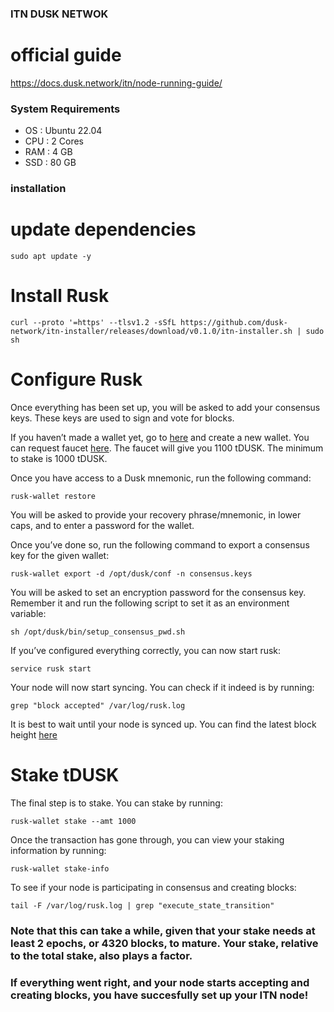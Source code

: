 ### ITN DUSK NETWOK

# official guide
https://docs.dusk.network/itn/node-running-guide/

### System Requirements ###
- OS : Ubuntu 22.04
- CPU : 2 Cores
- RAM : 4 GB
- SSD : 80 GB

### installation ###
# update dependencies
```
sudo apt update -y
```

# Install Rusk
```
curl --proto '=https' --tlsv1.2 -sSfL https://github.com/dusk-network/itn-installer/releases/download/v0.1.0/itn-installer.sh | sudo sh
```

# Configure Rusk
Once everything has been set up, you will be asked to add your consensus keys. These keys are used to sign and vote for blocks.

If you haven’t made a wallet yet, go to [here](https://wallet.dusk.network/setup/) and create a new wallet. You can request faucet [here](https://faucet.dusk.network/). The faucet will give you 1100 tDUSK. The minimum to stake is 1000 tDUSK.

Once you have access to a Dusk mnemonic, run the following command:
```
rusk-wallet restore
```

You will be asked to provide your recovery phrase/mnemonic, in lower caps, and to enter a password for the wallet.

Once you’ve done so, run the following command to export a consensus key for the given wallet:
```
rusk-wallet export -d /opt/dusk/conf -n consensus.keys
```

You will be asked to set an encryption password for the consensus key. Remember it and run the following script to set it as an environment variable:
```
sh /opt/dusk/bin/setup_consensus_pwd.sh
```

If you’ve configured everything correctly, you can now start rusk:
```
service rusk start
```

Your node will now start syncing. You can check if it indeed is by running:
```
grep "block accepted" /var/log/rusk.log
```
It is best to wait until your node is synced up. You can find the latest block height [here](https://explorer.dusk.network/)

# Stake tDUSK
The final step is to stake. You can stake by running:
```
rusk-wallet stake --amt 1000
```
Once the transaction has gone through, you can view your staking information by running:
```
rusk-wallet stake-info
```
To see if your node is participating in consensus and creating blocks:
```
tail -F /var/log/rusk.log | grep "execute_state_transition"
```
### Note that this can take a while, given that your stake needs at least 2 epochs, or 4320 blocks, to mature. Your stake, relative to the total stake, also plays a factor.
### If everything went right, and your node starts accepting and creating blocks, you have succesfully set up your ITN node!


